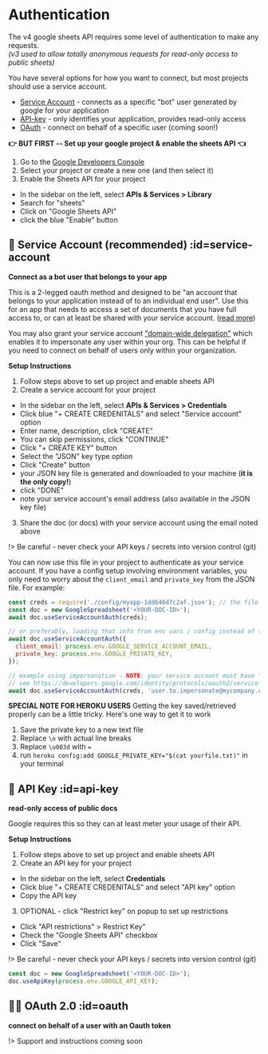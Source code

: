 # Authentication

The v4 google sheets API requires some level of authentication to make any requests.<br>
_(v3 used to allow totally anonymous requests for read-only access to public sheets)_

You have several options for how you want to connect, but most projects should use a service account.

- [Service Account](#service-account) - connects as a specific "bot" user generated by google for your application
- [API-key](#api-key) - only identifies your application, provides read-only access
- [OAuth](#oauth) - connect on behalf of a specific user (coming soon!)

**👉 BUT FIRST -- Set up your google project & enable the sheets API 👈**
1. Go to the [Google Developers Console](https://console.developers.google.com/)
2. Select your project or create a new one (and then select it)
3. Enable the Sheets API for your project
  - In the sidebar on the left, select **APIs & Services > Library**
  - Search for "sheets"
  - Click on "Google Sheets API"
  - click the blue "Enable" button

## 🤖 Service Account (recommended) :id=service-account
**Connect as a bot user that belongs to your app**

This is a 2-legged oauth method and designed to be "an account that belongs to your application instead of to an individual end user".
Use this for an app that needs to access a set of documents that you have full access to, or can at least be shared with your service account.
([read more](https://developers.google.com/identity/protocols/OAuth2ServiceAccount))

You may also grant your service account ["domain-wide delegation"](https://developers.google.com/identity/protocols/oauth2/service-account#delegatingauthority) which enables it to impersonate any user within your org. This can be helpful if you need to connect on behalf of users only within your organization.

__Setup Instructions__

1. Follow steps above to set up project and enable sheets API
2. Create a service account for your project
  - In the sidebar on the left, select **APIs & Services > Credentials**
  - Click blue "+ CREATE CREDENITALS" and select "Service account" option
  - Enter name, description, click "CREATE"
  - You can skip permissions, click "CONTINUE"
  - Click "+ CREATE KEY" button
  - Select the "JSON" key type option
  - Click "Create" button
  - your JSON key file is generated and downloaded to your machine (__it is the only copy!__)
  - click "DONE"
  - note your service account's email address (also available in the JSON key file)
3. Share the doc (or docs) with your service account using the email noted above

!> Be careful - never check your API keys / secrets into version control (git)

You can now use this file in your project to authenticate as your service account. If you have a config setup involving environment variables, you only need to worry about the `client_email` and `private_key` from the JSON file. For example:

```javascript
const creds = require('./config/myapp-1dd646d7c2af.json'); // the file saved above
const doc = new GoogleSpreadsheet('<YOUR-DOC-ID>');
await doc.useServiceAccountAuth(creds);

// or preferably, loading that info from env vars / config instead of the file
await doc.useServiceAccountAuth({
  client_email: process.env.GOOGLE_SERVICE_ACCOUNT_EMAIL,
  private_key: process.env.GOOGLE_PRIVATE_KEY,
});

// example using impersonation - NOTE: your service account must have "domain-wide delegation" enabled
// see https://developers.google.com/identity/protocols/oauth2/service-account#delegatingauthority
await doc.useServiceAccountAuth(creds, 'user.to.impersonate@mycompany.com');

```

**SPECIAL NOTE FOR HEROKU USERS**
Getting the key saved/retrieved properly can be a little tricky. Here's one way to get it to work
1. Save the private key to a new text file
2. Replace `\n` with actual line breaks
3. Replace `\u003d` with `=`
4. run `heroku config:add GOOGLE_PRIVATE_KEY="$(cat yourfile.txt)"` in your terminal


## 🔑 API Key :id=api-key
**read-only access of public docs**

Google requires this so they can at least meter your usage of their API.

__Setup Instructions__
1. Follow steps above to set up project and enable sheets API
2. Create an API key for your project
  - In the sidebar on the left, select **Credentials**
  - Click blue "+ CREATE CREDENITALS" and select "API key" option
  - Copy the API key
3. OPTIONAL - click "Restrict key" on popup to set up restrictions
  - Click "API restrictions" > Restrict Key"
  - Check the "Google Sheets API" checkbox
  - Click "Save"

!> Be careful - never check your API keys / secrets into version control (git)

```javascript
const doc = new GoogleSpreadsheet('<YOUR-DOC-ID>');
doc.useApiKey(process.env.GOOGLE_API_KEY);
```

## 👨‍💻 OAuth 2.0 :id=oauth
**connect on behalf of a user with an Oauth token**

!> Support and instructions coming soon
